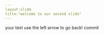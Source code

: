 ```yaml
---
layout:slide
title:"welcome to our second slide"
---
```

your text
use the left arrow to go back!
commit
